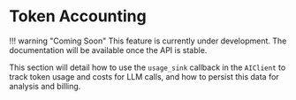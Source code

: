 # Token Accounting

!!! warning "Coming Soon"
    This feature is currently under development. The documentation will be available once the API is stable.

This section will detail how to use the `usage_sink` callback in the `AIClient` to track token usage and costs for LLM calls, and how to persist this data for analysis and billing. 